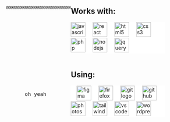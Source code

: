 <div style="display: flex;">
  <div align="center">
    <pre>
      <svg xmlns="http://www.w3.org/2000/svg" width="400" height="400" font-family="monospace" font-size="10">
        <text x="10" y="20" xml:space="preserve">
@@@@@@@@@@@@@@@@@@@@@@@@@@@@@@@@@@@@@@@@@@@@@@@@@@@@@@@@@@@@@@@@@@@@@@@@@@@@@@@@
@@@@@@@@@@@@@@@@@@@@@@@@@@@@@@@@@@@@@@@@@@@@@@@@@@@@@@@@@@@@@@@@@@@@@@@@@@@@@@@@
@@@@@@@@@@@@@@@@@@@@@@@@@@@@@@@@@@@@@@@@@@@@@@@@@@@@@@@@@@@@@@@@@@@@@@@@@@@@@@@@
@@@@@@@@@@@@@@@@@@@@@@@@@@@@@@@@@@@@@@@@@@@@@@@@@@@@@@@@@@@@@@@@@@@@@@@@@@@@@@@@
@@@@@@@@@@@@@@@@@@@@@@@@@@@@@@@@@@@@@@@@@@@@@@@@@@@@@@@@@@@@@@@@@@@@@@@@@@@@@@@@
@@@@@@@@@@@@@@@@@@@@@@@@@@@@@@@@@@@@@@@@@@@@@@@@@@@@@@@@@@@@@@@@@@@@@@@@@@@@@@@@
@@@@@@@@@@@@@@@@@@@@@@@@@@@@*   %@@@@@@@@@@@@@@@#   /@@@@@@@@@@@@@@@@@@@@@@@@@@@
@@@@@@@@@@@@@@@@@@@@@@@@@@@@*   #@@@@@@@@@@@@@@@#   *@@@@@@@@@@@@@@@@@@@@@@@@@@@
@@@@@@@@@@@@@@@@@@@@@@@@@@@@*   #@@@@@@@@@@@@@@@#   *@@@@@@@@@@@@@@@@@@@@@@@@@@@
@@@@@@@@@@@@@@@@%%%%%%%%@@@@*   /%%%%%%%%%%%%%%%/   *@@@@%%%%%%%%@@@@@@@@@@@@@@@
@@@@@@@@@@@@@@@@,       %@@@*                       *@@@#       ,@@@@@@@@@@@@@@@
@@@@@@@@@@@@@@@@,       %@@@*                       *@@@#       ,@@@@@@@@@@@@@@@
@@@@@@@@@@@@@@@@,       %@@@*                       *@@@#       ,@@@@@@@@@@@@@@@
@@@@@@@@@@@@@@@@,   %@@@@@@@*                       *@@@@@@@%   ,@@@@@@@@@@@@@@@
@@@@@@@@@@@@@@@@,       %@@@@@@@@@@@/       (@@@@@@@@@@@#       ,@@@@@@@@@@@@@@@
@@@@@@@@@@@@@@@@,       %@@@@@@@@@@@/       (@@@@@@@@@@@#       ,@@@@@@@@@@@@@@@
@@@@@@@@@@@@@@@@@@@@,                                       ,@@@@@@@@@@@@@@@@@@@
@@@@@@@@@@@@@@@@@@@@*.......                         .......*@@@@@@@@@@@@@@@@@@@
@@@@@@@@@@@@@@@@@@@@@@@@@@@@*                       *@@@@@@@@@@@@@@@@@@@@@@@@@@@
@@@@@@@@@@@@@@@@@@@@@@@@@@@@*                       *@@@@@@@@@@@@@@@@@@@@@@@@@@@
@@@@@@@@@@@@@@@@@@@@@@@@@@@@*                       *@@@@@@@@@@@@@@@@@@@@@@@@@@@
@@@@@@@@@@@@@@@@@@@@@@@@@@@@*                       *@@@@@@@@@@@@@@@@@@@@@@@@@@@
@@@@@@@@@@@@@@@@@@@@@@@@@@@@*                       *@@@@@@@@@@@@@@@@@@@@@@@@@@@
@@@@@@@@@@@@@@@@@@@@@@@@@@@@*                       *@@@@@@@@@@@@@@@@@@@@@@@@@@@
@@@@@@@@@@@@@@@@@@@@@@@@,       #@@@@@@@@@@@@@@@#       *@@@@@@@@@@@@@@@@@@@@@@@
@@@@@@@@@@@@@@@@@@@@@@@@,       #@@@@@@@@@@@@@@@#       *@@@@@@@@@@@@@@@@@@@@@@@
@@@@@@@@@@@@@@@@,               #@@@@@@@@@@@@@@@#               ,@@@@@@@@@@@@@@@
@@@@@@@@@@@@@@@@@@@@@@@@@@@@@@@@@@@@@@@@@@@@@@@@@@@@@@@@@@@@@@@@@@@@@@@@@@@@@@@@
@@@@@@@@@@@@@@@@@@@@@@@@@@@@@@@@@@@@@@@@@@@@@@@@@@@@@@@@@@@@@@@@@@@@@@@@@@@@@@@@
@@@@@@@@@@@@@@@@@@@@@@@@@@@@@@@@@@@@@@@@@@@@@@@@@@@@@@@@@@@@@@@@@@@@@@@@@@@@@@@@
@@@@@@@@@@@@@@@@@@@@@@@@@@@@@@@@@@@@@@@@@@@@@@@@@@@@@@@@@@@@@@@@@@@@@@@@@@@@@@@@
@@@@@@@@@@@@@@@@@@@@@@@@@@@@@@@@@@@@@@@@@@@@@@@@@@@@@@@@@@@@@@@@@@@@@@@@@@@@@@@@
@@@@@@@@@@@@@@@@@@@@@@@@@@@@@@@@@@@@@@@@@@@@@@@@@@@@@@@@@@@@@@@@@@@@@@@@@@@@@@@@
        </text>
      </svg>
      oh yeah
    </pre>
</div>
  
<div align="left" font-family="monospace" font-size="10">
  <h2>Works with:</h2>
  <div style="background-color: white;">
  <img src="https://cdn.jsdelivr.net/gh/devicons/devicon/icons/javascript/javascript-original.svg" height="40" alt="javascript logo"  />
  <img width="12" />
  <img src="https://cdn.jsdelivr.net/gh/devicons/devicon/icons/react/react-original.svg" height="40" alt="react logo"  />
  <img width="12" />
  <img src="https://cdn.jsdelivr.net/gh/devicons/devicon/icons/html5/html5-original.svg" height="40" alt="html5 logo"  />
  <img width="12" />
  <img src="https://cdn.jsdelivr.net/gh/devicons/devicon/icons/css3/css3-original.svg" height="40" alt="css3 logo"  />
  <img width="12" />
  <img src="https://cdn.jsdelivr.net/gh/devicons/devicon/icons/php/php-original.svg" height="40" alt="php logo"  />
  <img width="12" />
  <img src="https://cdn.jsdelivr.net/gh/devicons/devicon/icons/nodejs/nodejs-original.svg" height="40" alt="nodejs logo"  />
  <img width="12" />
  <img src="https://cdn.jsdelivr.net/gh/devicons/devicon/icons/jquery/jquery-original.svg" height="40" alt="jquery logo"  />
  </div>
  <br/>
   <h2>Using:</h2>
  <div style="background-color: white;">
  <img width="12" />
  <img src="https://cdn.jsdelivr.net/gh/devicons/devicon/icons/figma/figma-original.svg" height="40" alt="figma logo"  />
  <img width="12" />
  <img src="https://cdn.jsdelivr.net/gh/devicons/devicon/icons/firefox/firefox-original.svg" height="40" alt="firefox logo"  />
  <img width="12" />
  <img src="https://cdn.jsdelivr.net/gh/devicons/devicon/icons/git/git-original.svg" height="40" alt="git logo"  />
  <img width="12" />
  <img src="https://cdn.jsdelivr.net/gh/devicons/devicon/icons/github/github-original.svg" height="40" alt="github logo"  />
  <img width="12" />
  <img src="https://cdn.jsdelivr.net/gh/devicons/devicon/icons/photoshop/photoshop-plain.svg" height="40" alt="photoshop logo"  />
  <img width="12" />
  <img src="https://cdn.jsdelivr.net/gh/devicons/devicon/icons/tailwindcss/tailwindcss-original-wordmark.svg" height="40" alt="tailwindcss logo"  />
  <img width="12" />
  <img src="https://cdn.jsdelivr.net/gh/devicons/devicon/icons/vscode/vscode-original.svg" height="40" alt="vscode logo"  />
  <img width="12" />
  <img src="https://cdn.jsdelivr.net/gh/devicons/devicon/icons/wordpress/wordpress-original.svg" height="40" alt="wordpress logo"  />
  </div>
</div>
